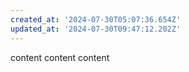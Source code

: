 ```yaml
---
created_at: '2024-07-30T05:07:36.654Z'
updated_at: '2024-07-30T09:47:12.202Z'
---
```


content
content
content
